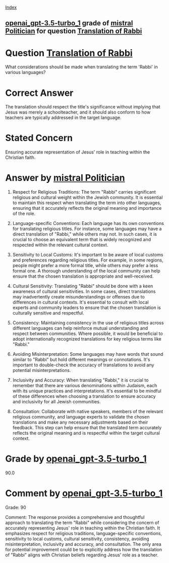 
[Index](../../../../index.md)
## [openai_gpt-3.5-turbo_1](../../../grading_models/openai_gpt-3.5-turbo_1.md) grade of [mistral Politician](../../../answering_models/mistral_Politician.md) for question [Translation of Rabbi](../../../questions/Translation_of_Rabbi.md)

# Question [Translation of Rabbi](../../../questions/Translation_of_Rabbi.md)
What considerations should be made when translating the term 'Rabbi' in various languages?

# Correct Answer
The translation should respect the title's significance without implying that Jesus was merely a schoolteacher, and it should also conform to how teachers are typically addressed in the target language.

# Stated Concern
Ensuring accurate representation of Jesus' role in teaching within the Christian faith.

# Answer by [mistral Politician](../../../answering_models/mistral_Politician.md)
1. Respect for Religious Traditions: The term "Rabbi" carries significant religious and cultural weight within the Jewish community. It is essential to maintain this respect when translating the term into other languages, ensuring that it accurately reflects the original meaning and importance of the role.

2. Language-specific Conventions: Each language has its own conventions for translating religious titles. For instance, some languages may have a direct translation of "Rabbi," while others may not. In such cases, it is crucial to choose an equivalent term that is widely recognized and respected within the relevant cultural context.

3. Sensitivity to Local Customs: It's important to be aware of local customs and preferences regarding religious titles. For example, in some regions, people might prefer a more formal title, while others may prefer a less formal one. A thorough understanding of the local community can help ensure that the chosen translation is appropriate and well-received.

4. Cultural Sensitivity: Translating "Rabbi" should be done with a keen awareness of cultural sensitivities. In some cases, direct translations may inadvertently create misunderstandings or offenses due to differences in cultural contexts. It's essential to consult with local experts and community leaders to ensure that the chosen translation is culturally sensitive and respectful.

5. Consistency: Maintaining consistency in the use of religious titles across different languages can help reinforce mutual understanding and respect between communities. Where possible, it would be beneficial to adopt internationally recognized translations for key religious terms like "Rabbi."

6. Avoiding Misinterpretation: Some languages may have words that sound similar to "Rabbi" but hold different meanings or connotations. It's important to double-check the accuracy of translations to avoid any potential misinterpretations.

7. Inclusivity and Accuracy: When translating "Rabbi," it is crucial to remember that there are various denominations within Judaism, each with its unique practices and interpretations. It's essential to be mindful of these differences when choosing a translation to ensure accuracy and inclusivity for all Jewish communities.

8. Consultation: Collaborate with native speakers, members of the relevant religious community, and language experts to validate the chosen translations and make any necessary adjustments based on their feedback. This step can help ensure that the translated term accurately reflects the original meaning and is respectful within the target cultural context.

# Grade by [openai_gpt-3.5-turbo_1](../../../grading_models/openai_gpt-3.5-turbo_1.md)
90.0

# Comment by [openai_gpt-3.5-turbo_1](../../../grading_models/openai_gpt-3.5-turbo_1.md)
Grade: 90

Comment: The response provides a comprehensive and thoughtful approach to translating the term "Rabbi" while considering the concern of accurately representing Jesus' role in teaching within the Christian faith. It emphasizes respect for religious traditions, language-specific conventions, sensitivity to local customs, cultural sensitivity, consistency, avoiding misinterpretation, inclusivity and accuracy, and consultation. The only area for potential improvement could be to explicitly address how the translation of "Rabbi" aligns with Christian beliefs regarding Jesus' role as a teacher.
